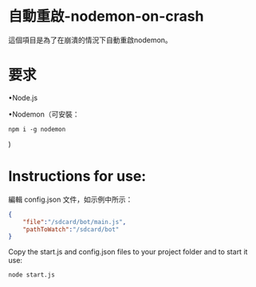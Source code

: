 # 自動重啟-nodemon-on-crash

這個項目是為了在崩潰的情況下自動重啟nodemon。

# 要求

•Node.js

•Nodemon（可安裝：

    npm i -g nodemon

)

# Instructions for use:

編輯 config.json 文件，如示例中所示：

```json
{
    "file":"/sdcard/bot/main.js",
    "pathToWatch":"/sdcard/bot"
}
```

Copy the start.js and config.json files to your project folder and to start it use:

    node start.js
